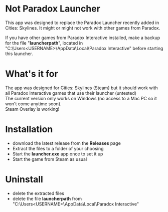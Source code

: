 # Not Paradox Launcher

This app was designed to replace the Paradox Launcher recently added in Cities: Skylines.
It might or might not work with other games from Paradox.

If you have other games from Paradox Interactive installed, make a backup for the file "**launcherpath**", located in "C:\Users\<USERNAME>\AppData\Local\Paradox Interactive\" before starting this launcher.

# What's it for

The app was designed for Cities: Skylines (Steam) but it should work with all Paradox Interactive games that use their launcher (untested)  
The current version only works on Windows (no access to a Mac PC so it won't come anytime soon).  
Steam Overlay is working!

# Installation

 - download the latest release from the **Releases** page
 - Extract the files to a folder of your choosing
 - Start the **launcher.exe** app once to set it up
 - Start the game from Steam as usual

# Uninstall

 - delete the extracted files
 - delete the file **launcherpath** from "C:\Users\<USERNAME>\AppData\Local\Paradox Interactive\"
